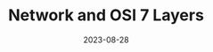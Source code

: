 ---
title: "Network and OSI 7 Layers"
excerpt: "Network refers to a group of interconnected devices (such as computers, phones, and servers) that can share data with each other. Networking is the process of connecting"

categories:
  - Networking
tags:
  - [Network, OSI 7 Layers, Encapsulation, Decapsulation]

permalink: /networking/post-1-230828/

toc: true
toc_sticky: true

date: 2023-08-28
last_modified_at: 2023-08-28
---